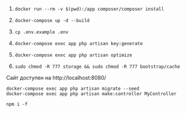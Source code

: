 

1) `docker run --rm -v $(pwd):/app composer/composer install`

2) `docker-compose up -d --build`

3) `cp .env.example .env`

4) `docker-compose exec app php artisan key:generate`

5) `docker-compose exec app php artisan optimize`
  
6) `sudo chmod -R 777 storage && sudo chmod -R 777 bootstrap/cache`

Сайт доступен на http://localhost:8080/

`docker-compose exec app php artisan migrate --seed`\
`docker-compose exec app php artisan make:controller MyController`

`npm i -f`


